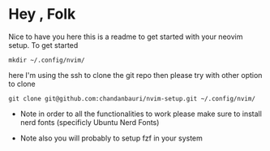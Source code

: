 <h1>Hey , Folk</h1>
Nice to have you here this is a readme to get started with your neovim setup.
To get started

```
mkdir ~/.config/nvim/

```

here I'm using the ssh to clone the git repo
then please try with other option to clone

```
git clone git@github.com:chandanbauri/nvim-setup.git ~/.config/nvim/

```

- Note in order to all the functionalities to work please make sure to install nerd fonts (specificly Ubuntu Nerd Fonts)

- Note also you will probably to setup fzf in your system
